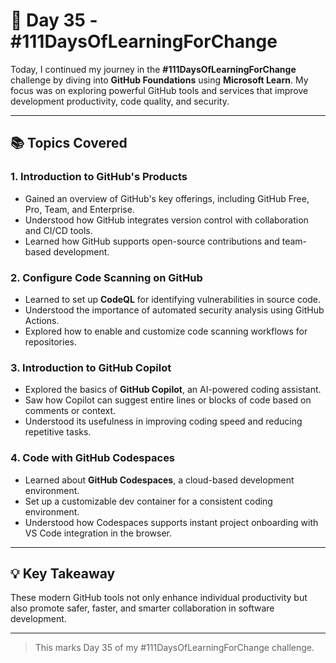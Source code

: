 # 🚀 Day 35 - #111DaysOfLearningForChange

Today, I continued my journey in the **#111DaysOfLearningForChange** challenge by diving into **GitHub Foundations** using **Microsoft Learn**. My focus was on exploring powerful GitHub tools and services that improve development productivity, code quality, and security.

---

## 📚 Topics Covered

### 1. Introduction to GitHub's Products
- Gained an overview of GitHub's key offerings, including GitHub Free, Pro, Team, and Enterprise.
- Understood how GitHub integrates version control with collaboration and CI/CD tools.
- Learned how GitHub supports open-source contributions and team-based development.

### 2. Configure Code Scanning on GitHub
- Learned to set up **CodeQL** for identifying vulnerabilities in source code.
- Understood the importance of automated security analysis using GitHub Actions.
- Explored how to enable and customize code scanning workflows for repositories.

### 3. Introduction to GitHub Copilot
- Explored the basics of **GitHub Copilot**, an AI-powered coding assistant.
- Saw how Copilot can suggest entire lines or blocks of code based on comments or context.
- Understood its usefulness in improving coding speed and reducing repetitive tasks.

### 4. Code with GitHub Codespaces
- Learned about **GitHub Codespaces**, a cloud-based development environment.
- Set up a customizable dev container for a consistent coding environment.
- Understood how Codespaces supports instant project onboarding with VS Code integration in the browser.

---

## 💡 Key Takeaway
These modern GitHub tools not only enhance individual productivity but also promote safer, faster, and smarter collaboration in software development.

---

> This marks Day 35 of my #111DaysOfLearningForChange challenge.

